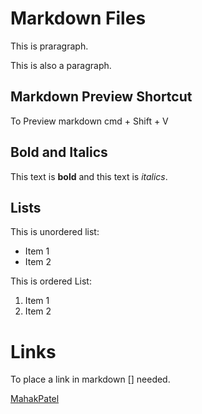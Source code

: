 # Markdown Files

This is praragraph.

This is also a paragraph.

## Markdown Preview Shortcut

To Preview markdown cmd + Shift + V

## Bold and Italics

This text is **bold** and this text is *italics*.

## Lists

This is unordered list: 

- Item 1
- Item 2

This is ordered List: 

1. Item 1
2. Item 2

# Links

To place a link in markdown [] needed.

[MahakPatel](https://mahakpatel.wixstudio.com/portfolio/)